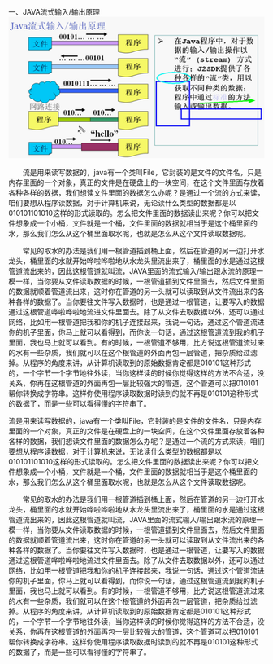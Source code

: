 一、JAVA流式输入/输出原理
　　
    ![输入/输出原理](picture/001.png)

　　流是用来读写数据的，java有一个类叫File，它封装的是文件的文件名，只是内存里面的一个对象，真正的文件是在硬盘上的一块空间，在这个文件里面存放着各种各样的数据，我们想读文件里面的数据怎么办呢？是通过一个流的方式来读，咱们要想从程序读数据，对于计算机来说，无论读什么类型的数据都是以010101101010这样的形式读取的。怎么把文件里面的数据读出来呢？你可以把文件想象成一个小桶，文件就是一个桶，文件里面的数据就相当于是这个桶里面的水，那么我们怎么从这个桶里面取水呢，也就是怎么从这个文件读取数据呢。

　　常见的取水的办法是我们用一根管道插到桶上面，然后在管道的另一边打开水龙头，桶里面的水就开始哗啦哗啦地从水龙头里流出来了，桶里面的水是通过这根管道流出来的，因此这根管道就叫流，JAVA里面的流式输入/输出跟水流的原理一模一样，当你要从文件读取数据的时候，一根管道插到文件里面去，然后文件里面的数据就顺着管道流出来，这时你在管道的另一头就可以读取到从文件流出来的各种各样的数据了。当你要往文件写入数据时，也是通过一根管道，让要写入的数据通过这根管道哗啦哗啦地流进文件里面去。除了从文件去取数据以外，还可以通过网络，比如用一根管道把我和你的机子连接起来，我说一句话，通过这个管道流进你的机子里面，你马上就可以看得到，而你说一句话，通过这根管道流到我的机子里面，我也马上就可以看到。有的时候，一根管道不够用，比方说这根管道流过来的水有一些杂质，我们就可以在这个根管道的外面再包一层管道，把杂质给过滤掉。从程序的角度来讲，从计算机读取到的原始数据肯定都是010101这种形式的，一个字节一个字节地往外读，当你这样读的时候你觉得这样的方法不合适，没关系，你再在这根管道的外面再包一层比较强大的管道，这个管道可以把010101帮你转换成字符串。这样你使用程序读取数据时读到的就不再是010101这种形式的数据了，而是一些可以看得懂的字符串了。

   流是用来读写数据的，java有一个类叫File，它封装的是文件的文件名，只是内存里面的一个对象，真正的文件是在硬盘上的一块空间，在这个文件里面存放着各种各样的数据，我们想读文件里面的数据怎么办呢？是通过一个流的方式来读，咱们要想从程序读数据，对于计算机来说，无论读什么类型的数据都是以010101101010这样的形式读取的。怎么把文件里面的数据读出来呢？你可以把文件想象成一个小桶，文件就是一个桶，文件里面的数据就相当于是这个桶里面的水，那么我们怎么从这个桶里面取水呢，也就是怎么从这个文件读取数据呢。

　　常见的取水的办法是我们用一根管道插到桶上面，然后在管道的另一边打开水龙头，桶里面的水就开始哗啦哗啦地从水龙头里流出来了，桶里面的水是通过这根管道流出来的，因此这根管道就叫流，JAVA里面的流式输入/输出跟水流的原理一模一样，当你要从文件读取数据的时候，一根管道插到文件里面去，然后文件里面的数据就顺着管道流出来，这时你在管道的另一头就可以读取到从文件流出来的各种各样的数据了。当你要往文件写入数据时，也是通过一根管道，让要写入的数据通过这根管道哗啦哗啦地流进文件里面去。除了从文件去取数据以外，还可以通过网络，比如用一根管道把我和你的机子连接起来，我说一句话，通过这个管道流进你的机子里面，你马上就可以看得到，而你说一句话，通过这根管道流到我的机子里面，我也马上就可以看到。有的时候，一根管道不够用，比方说这根管道流过来的水有一些杂质，我们就可以在这个根管道的外面再包一层管道，把杂质给过滤掉。从程序的角度来讲，从计算机读取到的原始数据肯定都是010101这种形式的，一个字节一个字节地往外读，当你这样读的时候你觉得这样的方法不合适，没关系，你再在这根管道的外面再包一层比较强大的管道，这个管道可以把010101帮你转换成字符串。这样你使用程序读取数据时读到的就不再是010101这种形式的数据了，而是一些可以看得懂的字符串了。